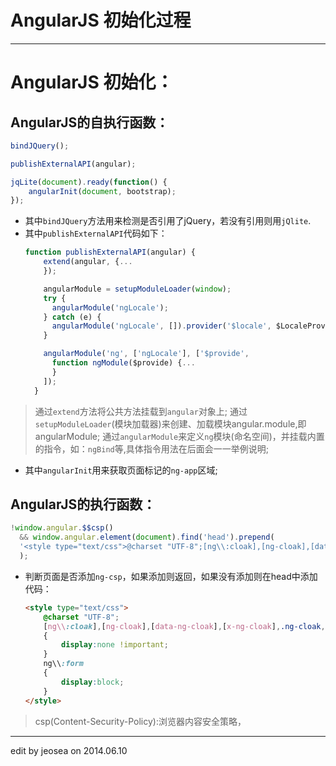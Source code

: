 AngularJS 初始化过程
============

-----------
# AngularJS 初始化：
## AngularJS的自执行函数：
  ```js
  bindJQuery();

  publishExternalAPI(angular);

  jqLite(document).ready(function() {
      angularInit(document, bootstrap);
  });
  ```
+ 其中`bindJQuery`方法用来检测是否引用了jQuery，若没有引用则用`jQlite`.
+ 其中`publishExternalAPI`代码如下：
  ```js
  function publishExternalAPI(angular) {
      extend(angular, {...
      });

      angularModule = setupModuleLoader(window);
      try {
        angularModule('ngLocale');
      } catch (e) {
        angularModule('ngLocale', []).provider('$locale', $LocaleProvider);
      }

      angularModule('ng', ['ngLocale'], ['$provide',
        function ngModule($provide) {...
        }
      ]);
    }
  ```
> 通过`extend`方法将公共方法挂载到`angular`对象上;
> 通过`setupModuleLoader`(模块加载器)来创建、加载模块angular.module,即angularModule;
> 通过`angularModule`来定义`ng`模块(命名空间)，并挂载内置的指令，如：`ngBind`等,具体指令用法在后面会一一举例说明;
+ 其中`angularInit`用来获取页面标记的`ng-app`区域;

## AngularJS的执行函数：
  ```js
  !window.angular.$$csp() 
    && window.angular.element(document).find('head').prepend(
    '<style type="text/css">@charset "UTF-8";[ng\\:cloak],[ng-cloak],[data-ng-cloak],[x-ng-cloak],.ng-cloak,.x-ng-cloak,.ng-hide{display:none !important;}ng\\:form{display:block;}</style>'
    );
  ```
+ 判断页面是否添加`ng-csp`，如果添加则返回，如果没有添加则在head中添加代码：
  ```html
  <style type="text/css">
      @charset "UTF-8";
      [ng\\:cloak],[ng-cloak],[data-ng-cloak],[x-ng-cloak],.ng-cloak,.x-ng-cloak,.ng-hide
      {
          display:none !important;
      }
      ng\\:form
      {
          display:block;
      }
  </style>
  ```
> csp(Content-Security-Policy):浏览器内容安全策略，


-----------
edit by jeosea on 2014.06.10